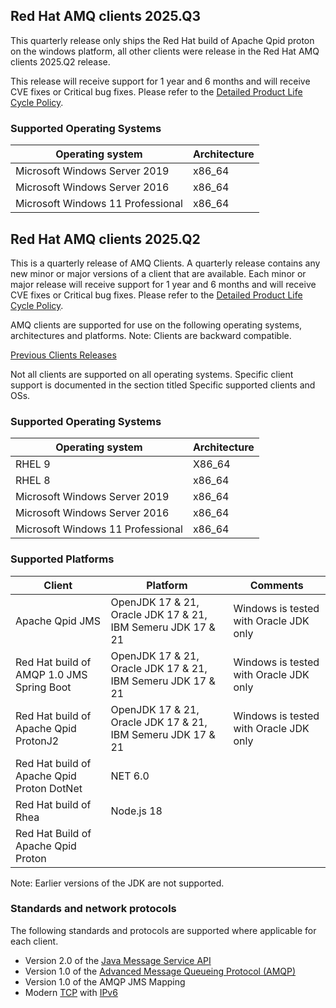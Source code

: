 ## Red Hat AMQ clients 2025.Q3

This quarterly release only ships the Red Hat build of Apache Qpid proton on the windows platform, all other clients were release in the Red Hat AMQ clients 2025.Q2 release.

This release will receive support for 1 year and 6 months and will receive 
CVE fixes or Critical bug fixes. Please refer to the [Detailed Product Life Cycle Policy](https://access.redhat.com/articles/7052871). 

### Supported Operating Systems

| Operating system                         | Architecture |
|------------------------------------------|--------------|
| Microsoft Windows Server 2019            | x86_64       |                                              
| Microsoft Windows Server 2016            | x86_64       |
| Microsoft Windows 11 Professional        | x86_64       |      

## Red Hat AMQ clients 2025.Q2

This is a quarterly release of AMQ Clients. A quarterly release contains any new minor or major versions 
of a client that are available. Each minor or major release will receive support for 1 year and 6 months and will receive 
CVE fixes or Critical bug fixes. Please refer to the [Detailed Product Life Cycle Policy](https://access.redhat.com/articles/7052871). 

AMQ clients are supported for use on the following operating systems, architectures and platforms. Note: Clients are 
backward compatible.

[Previous Clients Releases](https://access.redhat.com/articles/5043041)

Not all clients are supported on all operating systems. Specific client support is documented in the section titled Specific supported clients and OSs.

### Supported Operating Systems

| Operating system                         | Architecture |
|------------------------------------------|--------------|
| RHEL 9                                   | X86_64       |
| RHEL 8                                   | x86_64       |
| Microsoft Windows Server 2019            | x86_64       |                                              
| Microsoft Windows Server 2016            | x86_64       |
| Microsoft Windows 11 Professional        | x86_64       |                                            

### Supported Platforms

| Client                                     | Platform                                                             | Comments                               |
|--------------------------------------------|----------------------------------------------------------------------|----------------------------------------|
| Apache Qpid JMS                            | OpenJDK 17 & 21, Oracle JDK 17 & 21, IBM Semeru JDK 17 & 21          | Windows is tested with Oracle JDK only |
| Red Hat build of AMQP 1.0 JMS Spring Boot  | OpenJDK 17 & 21, Oracle JDK 17 & 21, IBM Semeru JDK 17 & 21          | Windows is tested with Oracle JDK only |
| Red Hat build of Apache Qpid ProtonJ2      | OpenJDK 17 & 21, Oracle JDK 17 & 21, IBM Semeru JDK 17 & 21          | Windows is tested with Oracle JDK only |                                              
| Red Hat build of Apache Qpid Proton DotNet | NET 6.0                                                              |                                        |                                           
| Red Hat build of Rhea                      | Node.js 18                                                           |                                        |
| Red Hat Build of Apache Qpid Proton        |                                                                      |                                        |

Note: Earlier versions of the JDK are not supported.

### Standards and network protocols

The following standards and protocols are supported where applicable for each client. 

- Version 2.0 of the [Java Message Service API](https://access.redhat.com/bounce/?externalURL=https%3A%2F%2Fjcp.org%2Fen%2Fjsr%2Fdetail%3Fid%3D343)
- Version 1.0 of the [Advanced Message Queueing Protocol (AMQP)](https://access.redhat.com/bounce/?externalURL=http%3A%2F%2Fwww.amqp.org%2F)
- Version 1.0 of the AMQP JMS Mapping
- Modern [TCP](https://access.redhat.com/bounce/?externalURL=https%3A%2F%2Ftools.ietf.org%2Fhtml%2Frfc793) with [IPv6](https://access.redhat.com/bounce/?externalURL=https%3A%2F%2Ftools.ietf.org%2Fhtml%2Frfc2460)
